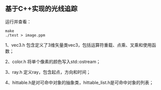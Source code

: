 ## 基于C++实现的光线追踪

运行并查看：

```
make
./test > image.ppm
```

1、vec3.h 包含定义了3维矢量类vec3，包括运算符重载、点乘、叉乘和使用函数；

2、color.h 将单个像素的颜色写入std::ostream；

3、ray.h 定义ray，包含起点，方向和时间；

4、hittable.h是对可命中对象的抽象类，hittable_list.h是可命中对象的列表；

